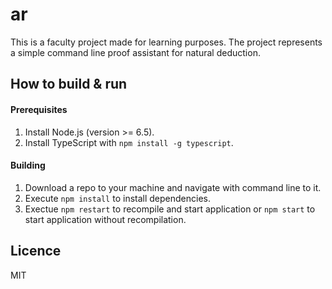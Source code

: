 # ar

This is a faculty project made for learning purposes. 
The project represents a simple command line proof assistant for natural deduction.

## How to build & run

#### Prerequisites
1. Install Node.js (version >= 6.5).
2. Install TypeScript with `npm install -g typescript`.

#### Building
1. Download a repo to your machine and navigate with command line to it.
2. Execute `npm install` to install dependencies.
3. Exectue `npm restart` to recompile and start application or 
   `npm start` to start application without recompilation.

Licence
---

MIT
